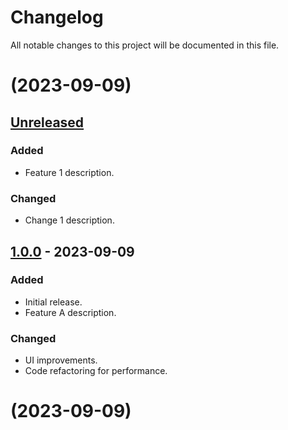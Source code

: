 # Changelog

All notable changes to this project will be documented in this file.
#  (2023-09-09)

## [Unreleased]

### Added

- Feature 1 description.

### Changed

- Change 1 description.

## [1.0.0] - 2023-09-09

### Added

- Initial release.
- Feature A description.

### Changed

- UI improvements.
- Code refactoring for performance.

[Unreleased]: ../../compare/main...HEAD
[1.0.0]: ../../releases/tag/v1.0.0



#  (2023-09-09)



